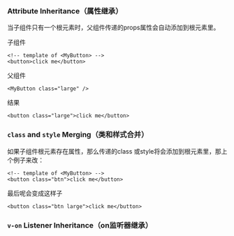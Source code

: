 ### Attribute Inheritance（属性继承）
当子组件只有一个根元素时，父组件传递的props属性会自动添加到根元素里。

子组件
```vue
<!-- template of <MyButton> -->
<button>click me</button>
```

父组件
```vue
<MyButton class="large" />
```

结果
```vue
<button class="large">click me</button>
```

### `class` and `style` Merging（类和样式合并）

如果子组件根元素存在属性，那么传递的class 或style将会添加到根元素里，那上个例子来改：

```vue
<!-- template of <MyButton> -->
<button class="btn">click me</button>
```
最后呢会变成这样子
```vue
<button class="btn large">click me</button>
```

### `v-on` Listener Inheritance（on监听器继承）
